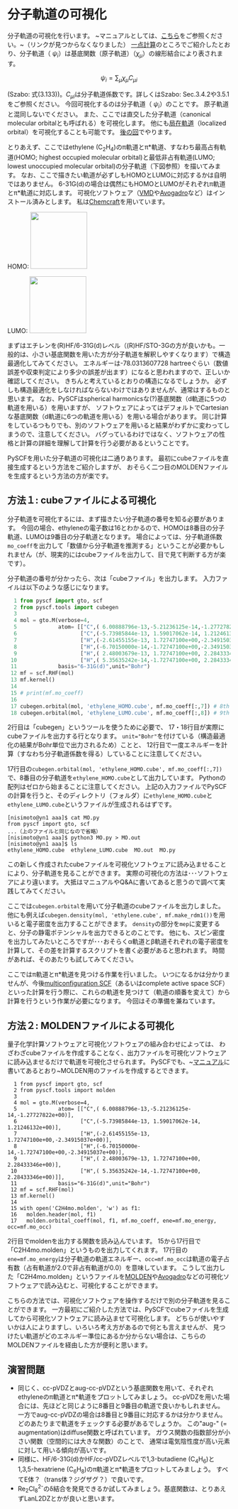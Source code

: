 # 分子軌道の可視化

分子軌道の可視化を行います。
~マニュアルとしては、[こちら](https://sunqm.github.io/pyscf/tools.html)をご参照ください。~（リンクが見つからなくなりました）
[一点計算](01_sp_input.md)のところでご紹介したとおり、分子軌道（ $`\psi_i`$）は基底関数（原子軌道）（$`\chi_\mu`$）の線形結合により表されます。
```math
\displaystyle\psi_i=\sum_\mu{\chi}_{\mu}C_{{\mu}i}
```
(Szabo: 式(3.133))。$`\displaystyle{C}_{{\mu}i}`$は分子軌道係数です。詳しくはSzabo: Sec.3.4.2や3.5.1をご参照ください。
今回可視化するのは分子軌道（  $`\psi_i`$）のことです。
原子軌道と混同しないでください。
また、ここでは直交した分子軌道（canonical molecular orbitalとも呼ばれる）を可視化します。
他にも[局在軌道](https://pyscf.org/user/lo.html)（localized orbital）を可視化することも可能です。
[後の回](08_property.md)でやります。

とりあえず、ここではethylene (C<sub>2</sub>H<sub>4</sub>)のπ軌道とπ\*軌道、すなわち最高占有軌道(HOMO; highest occupied molecular orbital)と最低非占有軌道(LUMO; lowest unoccupied molecular orbital)の分子軌道（下図参照）を描いてみます。
なお、ここで描きたい軌道が必ずしもHOMOとLUMOに対応するかは自明ではありません。
6-31G(d)の場合は偶然にもHOMOとLUMOがそれぞれπ軌道とπ\*軌道に対応します。
可視化ソフトウェア（[VMD](https://www.ks.uiuc.edu/Research/vmd/)や[Avogadro](https://avogadro.cc/)など）はインストール済みとします。
私は[Chemcraft](https://www.chemcraftprog.com/)を用いています。

HOMO: <img src="https://github.com/YoshioNishimoto/sandbox/blob/figure/ethylene_HOMO.png" width="128">

LUMO: <img src="https://github.com/YoshioNishimoto/sandbox/blob/figure/ethylene_LUMO.png" width="128">

まずはエチレンを(R)HF/6-31G(d)レベル（(R)HF/STO-3Gの方が良いかも。一般的は、小さい基底関数を用いた方が分子軌道を解釈しやすくなります）で構造最適化してみてください。
エネルギーは-78.0313607728 hartreeぐらい（数値誤差や収束判定により多少の誤差が出ます）になると思われますので、正しいか確認してください。
きちんと考えているとおりの構造になるでしょうか。
必ずしも構造最適化をしなければならないわけではありませんが、通常はするものと思います。
なお、PySCFはspherical harmonicsな(?)基底関数（d軌道に5つの軌道を用いる）を用いますが、
ソフトウェアによってはデフォルトでCartesianな基底関数（d軌道に6つの軌道を用いる）を用いる場合があります。
同じ計算をしているつもりでも、別のソフトウェアを用いると結果がわずかに変わってしまうので、注意してください。
バグっているわけではなく、ソフトウェアの性格と計算の詳細を理解して計算を行う必要があるということです。

PySCFを用いた分子軌道の可視化は二通りあります。
最初にcubeファイルを直接生成するという方法をご紹介しますが、
おそらく二つ目のMOLDENファイルを生成するという方法の方が楽です。

## 方法１: cubeファイルによる可視化

分子軌道を可視化するには、まず描きたい分子軌道の番号を知る必要があります。
今回の場合、ethyleneの電子数は16とわかるので、HOMOは8番目の分子軌道、LUMOは9番目の分子軌道となります。
場合によっては、分子軌道係数`mo_coeff`を出力して「数値から分子軌道を推測する」ということが必要かもしれません（が、現実的にはcubeファイルを出力して、目で見て判断する方が楽です）。

分子軌道の番号が分かったら、次は「cubeファイル」を出力します。
入力ファイルは以下のような感じになります。

```python
  1 from pyscf import gto, scf
  2 from pyscf.tools import cubegen
  3 
  4 mol = gto.M(verbose=4,
  5             atom= [["C",( 6.00888796e-13,-5.21236125e-14,-1.27727822e+00)],
  6                    ["C",(-5.73985844e-13, 1.59017062e-14, 1.21246132e+00)],
  7                    ["H",(-2.61455155e-13, 1.72747100e+00,-2.34915037e+00)],
  8                    ["H",(-6.70150000e-14,-1.72747100e+00,-2.34915037e+00)],
  9                    ["H",( 2.48003679e-13, 1.72747100e+00, 2.28433346e+00)],
 10                    ["H",( 5.35635242e-14,-1.72747100e+00, 2.28433346e+00)]],
 11             basis="6-31G(d)",unit="Bohr")
 12 mf = scf.RHF(mol)
 13 mf.kernel()
 14 
 15 # print(mf.mo_coeff)
 16 
 17 cubegen.orbital(mol, 'ethylene_HOMO.cube', mf.mo_coeff[:,7]) # 8th orbital
 18 cubegen.orbital(mol, 'ethylene_LUMO.cube', mf.mo_coeff[:,8]) # 9th orbital
```
2行目は「cubegen」というツールを使うために必要で、
17・18行目が実際にcubeファイルを出力する行となります。
`unit="Bohr"`を付けている（構造最適化の結果がBohr単位で出力されるため）ことと、
12行目で一度エネルギーを計算（すなわち分子軌道係数を得る）していることに注意してください。

17行目の`cubegen.orbital(mol, 'ethylene_HOMO.cube', mf.mo_coeff[:,7])`で、8番目の分子軌道を`ethylene_HOMO.cube`として出力しています。
Pythonの配列はゼロから始まることに注意してください。
上記の入力ファイルでPySCFの計算を行うと、そのディレクトリ（フォルダ）に`ethylene_HOMO.cube`と`ethylene_LUMO.cube`というファイルが生成されるはずです。

```
[nisimoto@yn1 aaa]$ cat MO.py 
from pyscf import gto, scf
...（上のファイルと同じなので省略）
[nisimoto@yn1 aaa]$ python3 MO.py > MO.out
[nisimoto@yn1 aaa]$ ls
ethylene_HOMO.cube  ethylene_LUMO.cube  MO.out  MO.py
```

この新しく作成されたcubeファイルを可視化ソフトウェアに読み込ませることにより、分子軌道を見ることができます。
実際の可視化の方法は･･･ソフトウェアにより違います。
大抵はマニュアルやQ&Aに書いてあると思うので調べて実践してみてください。

ここでは`cubegen.orbital`を用いて分子軌道のcubeファイルを出力しました。
他にも例えば`cubegen.density(mol, 'ethylene.cube', mf.make_rdm1())`を用いると電子密度を出力することができます。
`density`の部分を`mep`に変更すると、分子の静電ポテンシャルを出力できるとのことです。
他にも、スピン密度を出力してみたいところですが･･･おそらくα軌道とβ軌道それぞれの電子密度を計算して、その差を計算するスクリプトを書く必要があると思われます。
時間があれば、そのあたりも試してみてください。

ここではπ軌道とπ\*軌道を見つける作業を行いました。
いつになるかは分かりませんが、今後[multiconfiguration SCF](11_MCSCF.md)（あるいはcomplete active space SCF）といった計算を行う際に、これらの軌道を見つけて（軌道の順番を変えて）から計算を行うという作業が必要になります。
今回はその準備を兼ねています。

## 方法２: MOLDENファイルによる可視化

量子化学計算ソフトウェアと可視化ソフトウェアの組み合わせによっては、
わざわざcubeファイルを作成することなく、出力ファイルを可視化ソフトウェアに読み込ませるだけで軌道を可視化させられます。
PySCFでも、~[マニュアル](https://sunqm.github.io/pyscf/tools.html)に書いてあるとおり~MOLDEN用のファイルを作成するとできます。

```pyscf
  1 from pyscf import gto, scf
  2 from pyscf.tools import molden
  3 
  4 mol = gto.M(verbose=4,
  5             atom= [["C",( 6.00888796e-13,-5.21236125e-14,-1.27727822e+00)],
  6                    ["C",(-5.73985844e-13, 1.59017062e-14, 1.21246132e+00)],
  7                    ["H",(-2.61455155e-13, 1.72747100e+00,-2.34915037e+00)],
  8                    ["H",(-6.70150000e-14,-1.72747100e+00,-2.34915037e+00)],
  9                    ["H",( 2.48003679e-13, 1.72747100e+00, 2.28433346e+00)],
 10                    ["H",( 5.35635242e-14,-1.72747100e+00, 2.28433346e+00)]],
 11             basis="6-31G(d)",unit="Bohr")
 12 mf = scf.RHF(mol)
 13 mf.kernel()
 14 
 15 with open('C2H4mo.molden', 'w') as f1:
 16   molden.header(mol, f1)
 17   molden.orbital_coeff(mol, f1, mf.mo_coeff, ene=mf.mo_energy, occ=mf.mo_occ)
```

2行目でmoldenを出力する関数を読み込んでいます。
15から17行目で「C2H4mo.molden」というものを出力してくれます。
17行目の`ene=mf.mo_energy`は分子軌道の軌道エネルギー、`occ=mf.mo_occ`は軌道の電子占有数（占有軌道が2.0で非占有軌道が0.0）を意味しています。
こうして出力した「C2H4mo.molden」というファイルを[MOLDEN](http://cheminf.cmbi.ru.nl/molden/)や[Avogadro](https://avogadro.cc/)などの可視化ソフトウェアで読み込むと、可視化することができます。

こちらの方法では、可視化ソフトウェアを操作するだけで別の分子軌道を見ることができます。
一方最初にご紹介した方法では、PySCFでcubeファイルを生成してから可視化ソフトウェアに読み込ませて可視化します。
どちらが使いやすいかは人によりますし、いろいろ考え方があるので何とも言えませんが、
見つけたい軌道がどのエネルギー準位にあるか分からない場合は、こちらのMOLDENファイルを経由した方が便利と思います。

## 演習問題

- 同じく、cc-pVDZとaug-cc-pVDZという基底関数を用いて、それぞれethyleneのπ軌道とπ\*軌道をプロットしてみましょう。
cc-pVDZを用いた場合には、先ほどと同じように8番目と9番目の軌道で良いかもしれません。
一方でaug-cc-pVDZの場合は8番目と9番目に対応するかは分かりません。
どのあたりまで軌道をチェックする必要があるでしょうか。
この"aug-" (= augmentation)はdiffuse関数と呼ばれています。
ガウス関数の指数部分が小さい関数（空間的には大きな関数）のことで、
通常は電気陰性度が高い元素に対して用いる傾向が高いです。
- 同様に、HF/6-31G(d)かHF/cc-pVDZレベルで1,3-butadiene (C<sub>4</sub>H<sub>6</sub>)と1,3,5-hexatriene (C<sub>6</sub>H<sub>8</sub>)のπ軌道とπ\*軌道をプロットしてみましょう。
すべてE体？（trans体？ジグザグ？）で良いです。
- Re<sub>2</sub>Cl<sub>8</sub><sup>2-</sup>のδ結合を発見できるか試してみましょう。基底関数は、とりあえずLanL2DZとかが良いと思います。

